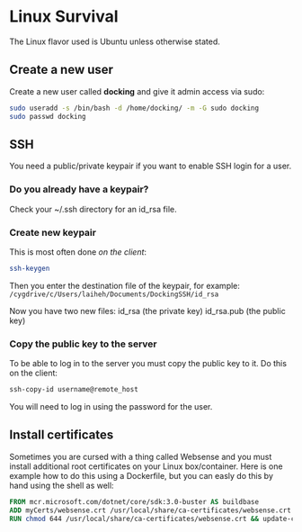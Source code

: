 # Linux Survival

The Linux flavor used is Ubuntu unless otherwise stated.

## Create a new user
Create a new user called **docking** and give it admin access via sudo:
```bash
sudo useradd -s /bin/bash -d /home/docking/ -m -G sudo docking
sudo passwd docking
```

## SSH
You need a public/private keypair if you want to enable SSH login for a user.

### Do you already have a keypair?
Check your ~/.ssh directory for an id_rsa file.

### Create new keypair
This is most often done *on the client*:
```bash
ssh-keygen
```
Then you enter the destination file of the keypair, for example:
`/cygdrive/c/Users/laiheh/Documents/DockingSSH/id_rsa`

Now you have two new files:
id_rsa (the private key)
id_rsa.pub (the public key)

### Copy the public key to the server
To be able to log in to the server you must copy the public key to it. Do this on the client:
```bash
ssh-copy-id username@remote_host
```
You will need to log in using the password for the user.

## Install certificates
Sometimes you are cursed with a thing called Websense and you must install additional root certificates on your Linux box/container. Here is one example how to do this using a Dockerfile, but you can easly do this by hand using the shell as well:
```Dockerfile
FROM mcr.microsoft.com/dotnet/core/sdk:3.0-buster AS buildbase
ADD myCerts/websense.crt /usr/local/share/ca-certificates/websense.crt
RUN chmod 644 /usr/local/share/ca-certificates/websense.crt && update-ca-certificates
```
